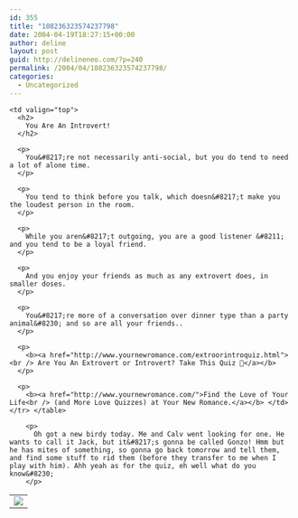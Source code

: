 ```yaml
---
id: 355
title: "108236323574237798"
date: 2004-04-19T18:27:15+00:00
author: deline
layout: post
guid: http://delineneo.com/?p=240
permalink: /2004/04/108236323574237798/
categories:
  - Uncategorized
---
```

<table>
  <tr>
    <td valign="top">
      <img src="http://www.quizdiva.net/ynr/introvert.jpg" />
    </td>

    <td valign="top">
      <h2>
        You Are An Introvert!
      </h2>

      <p>
        You&#8217;re not necessarily anti-social, but you do tend to need a lot of alone time.
      </p>

      <p>
        You tend to think before you talk, which doesn&#8217;t make you the loudest person in the room.
      </p>

      <p>
        While you aren&#8217;t outgoing, you are a good listener &#8211; and you tend to be a loyal friend.
      </p>

      <p>
        And you enjoy your friends as much as any extrovert does, in smaller doses.
      </p>

      <p>
        You&#8217;re more of a conversation over dinner type than a party animal&#8230; and so are all your friends..
      </p>

      <p>
        <b><a href="http://www.yournewromance.com/extroorintroquiz.html"><br /> Are You An Extrovert or Introvert? Take This Quiz 🙂</a></b>
      </p>

      <p>
        <b><a href="http://www.yournewromance.com/">Find the Love of Your Life<br /> (and More Love Quizzes) at Your New Romance.</a></b> </td> </tr> </table>

        <p>
          Oh got a new birdy today. Me and Calv went looking for one. He wants to call it Jack, but it&#8217;s gonna be called Gonzo! Hmm but he has mites of something, so gonna go back tomorrow and tell them, and find some stuff to rid them (before they transfer to me when I play with him). Ahh yeah as for the quiz, eh well what do you know&#8230;
        </p>
